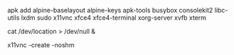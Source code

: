 apk add alpine-baselayout alpine-keys  apk-tools busybox consolekit2 libc-utils lxdm sudo x11vnc xfce4 xfce4-terminal xorg-server xvfb xterm

cat /dev/location > /dev/null &

x11vnc -create -noshm